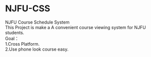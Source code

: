 # NJFU-CSS
NJFU Course Schedule System  
This Project is make a A convenient course viewing system for NJFU students.  
Goal：  
1.Cross Platform.  
2.Use phone look course easy.  
